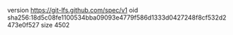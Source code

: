 version https://git-lfs.github.com/spec/v1
oid sha256:18d5c08fe1100534bba09093e4779f586d1333d0427248f8cf532d2473e0f527
size 4502
